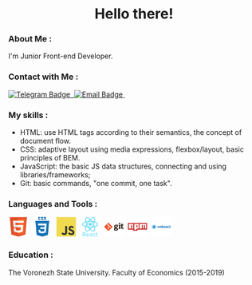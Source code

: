 

<div id="header" align="center">
  <h1>Hello there!</h1>
</div>


### About Me :
I'm Junior Front-end Developer.
<div id="badges">
  
### Contact with Me :
  <a href="https://t.me/julia_pa">
    <img src="https://www.svgrepo.com/show/299513/telegram.svg"  target=_blank width="30" alt="Telegram Badge"/>&nbsp;
  </a>
   <a href="mailto:palchun97@mail.ru" target=_blank>
    <img src="https://www.svgrepo.com/show/343852/email-marketing-envelope-letter.svg" width="30" alt="Email Badge"/>&nbsp;
  </a>
</div>

### My skills :
- HTML: use HTML tags according to their semantics, the concept of document flow. 
- CSS: adaptive layout using media expressions, flexbox/layout, basic principles of BEM.
- JavaScript: the basic JS data structures, connecting and using libraries/frameworks;
- Git: basic commands, "one commit, one task".

### Languages and Tools :

<div>
<img src="https://github.com/devicons/devicon/blob/master/icons/html5/html5-original.svg" title="HTML5" alt="HTML" width="40" height="40"/>&nbsp;
 <img src="https://github.com/devicons/devicon/blob/master/icons/css3/css3-plain-wordmark.svg"  title="CSS3" alt="CSS" width="40" height="40"/>&nbsp;
  <img src="https://github.com/devicons/devicon/blob/master/icons/javascript/javascript-original.svg" title="JavaScript" alt="JavaScript" width="40" height="40"/>&nbsp;
  <img src="https://github.com/devicons/devicon/blob/master/icons/react/react-original-wordmark.svg" title="React" alt="React" width="40" height="40"/>&nbsp;
  <img src="https://github.com/devicons/devicon/blob/master/icons/git/git-original-wordmark.svg" title="Git" **alt="Git" width="40" height="40"/>&nbsp;
  <img src="https://raw.githubusercontent.com/devicons/devicon/1119b9f84c0290e0f0b38982099a2bd027a48bf1/icons/npm/npm-original-wordmark.svg" title="Npm" **alt="Npm" width="40" height="40"/>&nbsp;     
<img src="https://raw.githubusercontent.com/devicons/devicon/1119b9f84c0290e0f0b38982099a2bd027a48bf1/icons/webpack/webpack-original-wordmark.svg" title="Webpack" **alt="Webpack" width="40" height="40"/>&nbsp;
</div>
</div>

### Education :
<div>
The Voronezh State University. Faculty of Economics (2015-2019) &nbsp;
</div>
